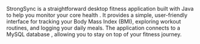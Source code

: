 StrongSync is a straightforward desktop fitness application built with Java to help you monitor your core health . It provides a simple, user-friendly interface for tracking your Body Mass Index (BMI), exploring workout routines, and logging your daily meals. The application connects to a MySQL database , allowing you to stay on top of your fitness journey. 

